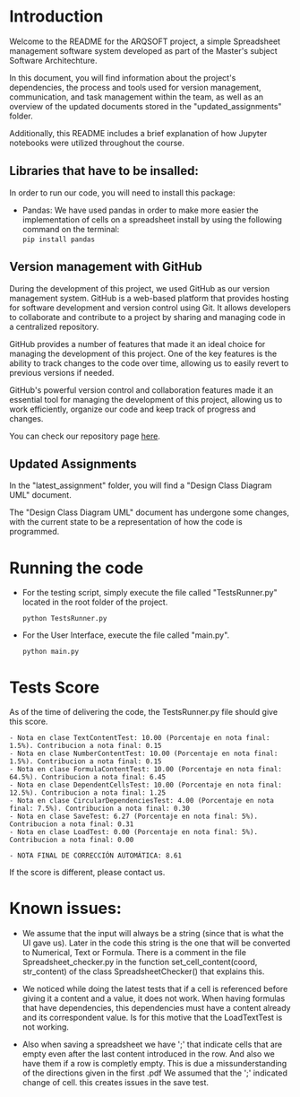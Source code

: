 # Introduction
Welcome to the README for the ARQSOFT project, a simple Spreadsheet management software system developed as part of the Master's subject Software Architechture.  

In this document, you will find information about the project's dependencies, the process and tools used for version management, communication, and task management within the team, as well as an overview of the updated documents stored in the "updated_assignments" folder.  

Additionally, this README includes a brief explanation of how Jupyter notebooks were utilized throughout the course.
## Libraries that have to be insalled:
In order to run our code, you will need to install this package:
- Pandas: We have used pandas in order to make more easier the implementation of cells on a spreadsheet 
install by using the following command on the terminal:   
``pip install pandas``


## Version management with GitHub

During the development of this project, we used GitHub as our version management system. GitHub is a web-based platform that provides hosting for software development and version control using Git. It allows developers to collaborate and contribute to a project by sharing and managing code in a centralized repository.

GitHub provides a number of features that made it an ideal choice for managing the development of this project. One of the key features is the ability to track changes to the code over time, allowing us to easily revert to previous versions if needed.

GitHub's powerful version control and collaboration features made it an essential tool for managing the development of this project, allowing us to work efficiently, organize our code and keep track of progress and changes.

You can check our repository page [here](https://github.com/sergi24sanchez/theSpreadsheet).

## Updated Assignments
In the "latest_assignment" folder, you will find a "Design Class Diagram UML" document.

The "Design Class Diagram UML" document has undergone some changes, with the current state to be a representation of how the code is programmed.


# Running the code

- For the testing script, simply execute the file called "TestsRunner.py" located in the root folder of the project.

    ``python TestsRunner.py``

- For the User Interface, execute the file called "main.py".

    ``python main.py``


# Tests Score
As of the time of delivering the code, the TestsRunner.py file should give this score. 

```
- Nota en clase TextContentTest: 10.00 (Porcentaje en nota final: 1.5%). Contribucion a nota final: 0.15
- Nota en clase NumberContentTest: 10.00 (Porcentaje en nota final: 1.5%). Contribucion a nota final: 0.15
- Nota en clase FormulaContentTest: 10.00 (Porcentaje en nota final: 64.5%). Contribucion a nota final: 6.45
- Nota en clase DependentCellsTest: 10.00 (Porcentaje en nota final: 12.5%). Contribucion a nota final: 1.25
- Nota en clase CircularDependenciesTest: 4.00 (Porcentaje en nota final: 7.5%). Contribucion a nota final: 0.30
- Nota en clase SaveTest: 6.27 (Porcentaje en nota final: 5%). Contribucion a nota final: 0.31
- Nota en clase LoadTest: 0.00 (Porcentaje en nota final: 5%). Contribucion a nota final: 0.00

- NOTA FINAL DE CORRECCIÓN AUTOMÁTICA: 8.61
```

If the score is different, please contact us.

# Known issues:
- We assume that the input will always be a string (since that is what the UI gave us). Later in the code this string is the one that will be converted to Numerical, Text or Formula. There is a comment in the file Spreadsheet_checker.py in the function set_cell_content(coord, str_content) of the class SpreadsheetChecker() that explains this.

- We noticed while doing the latest tests that if a cell is referenced before giving it a content and a value, it does not work. When having formulas that have dependencies, this dependencies must have a content already and its correspondent value. Is for this motive that the LoadTextTest is not working.

- Also when saving a spreadsheet we have ';' that indicate cells that are empty even after the last content introduced in the row. And also we have them if a row is completly empty. This is due a missunderstanding of the directions given in the first .pdf We assumed that the ';' indicated change of cell. this creates issues in the save test.